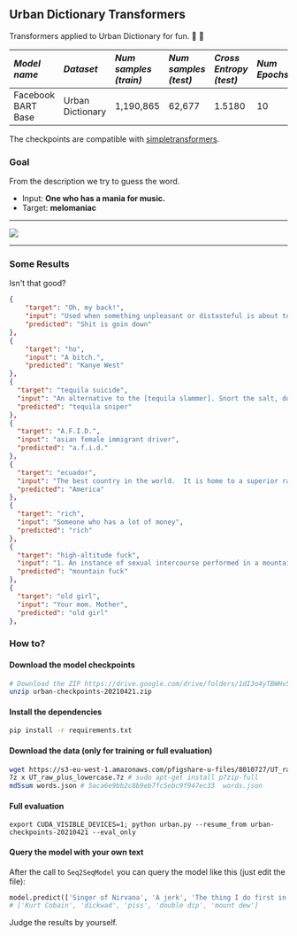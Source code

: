 ## Urban Dictionary Transformers
Transformers applied to Urban Dictionary for fun. :peach: :eggplant:


 *Model name* | *Dataset* | *Num samples (train)* | *Num samples (test)* | *Cross Entropy (test)* | *Num Epochs* | Download model | Results (test)
 | :--- | :--- | :--- | :--- | :--- | :--- | :--- | :--- 
Facebook BART Base          | Urban Dictionary | 1,190,865 | 62,677 | 1.5180 | 10 |  [Click (zip)](https://drive.google.com/drive/folders/1dI3o4yTBWHv5s15LxowCY3FDtFyGWkgO?usp=sharing) |  [Click (json)](https://drive.google.com/drive/folders/1dI3o4yTBWHv5s15LxowCY3FDtFyGWkgO?usp=sharing) |

The checkpoints are compatible with [simpletransformers](https://github.com/ThilinaRajapakse/simpletransformers).

### Goal

From the description we try to guess the word.

- Input: **One who has a mania for music.**
- Target: **melomaniac**

<hr>
<img src="https://user-images.githubusercontent.com/4516927/114693303-6c04ce00-9d54-11eb-8ce8-28499512605b.png"></img>
<hr>

### Some Results

Isn't that good?

```json
{
    "target": "Oh, my back!",
    "input": "Used when something unpleasant or distasteful is about to happen.",
    "predicted": "Shit is goin down"
},
{
    "target": "ho",
    "input": "A bitch.",
    "predicted": "Kanye West"
},
{
  "target": "tequila suicide",
  "input": "An alternative to the [tequila slammer]. Snort the salt, down the shot, squeeze lime in the eye.\r\n\r\n*WARNING* May cause nasal bleeding, bloodshot eyes and being totally [muntered].",
  "predicted": "tequila sniper"
},
{
  "target": "A.F.I.D.",
  "input": "asian female immigrant driver",
  "predicted": "a.f.i.d."
},
{
  "target": "ecuador",
  "input": "The best country in the world.  It is home to a superior race of men who is beginning world domination in Rochester, Minnesota and in Rogers, (the whole) Arkansas.",
  "predicted": "America"
},
{
  "target": "rich",
  "input": "Someone who has a lot of money",
  "predicted": "rich"
},
{
  "target": "high-altitude fuck",
  "input": "1. An instance of sexual intercourse performed in a mountainous region that is usually accompanied by an intense over-bearing shame inflicted on the participants by the conservative views of the society in which they live.  It is also usually directly preceded by stream fishing.  ",
  "predicted": "mountain fuck"
},
{
  "target": "old girl",
  "input": "Your mom. Mother",
  "predicted": "old girl"
},
```


### How to?

#### Download the model checkpoints

```bash
# Download the ZIP https://drive.google.com/drive/folders/1dI3o4yTBWHv5s15LxowCY3FDtFyGWkgO.
unzip urban-checkpoints-20210421.zip
```

#### Install the dependencies
```bash
pip install -r requirements.txt
```

#### Download the data (only for training or full evaluation)

```bash
wget https://s3-eu-west-1.amazonaws.com/pfigshare-u-files/8010727/UT_raw_plus_lowercase.7z
7z x UT_raw_plus_lowercase.7z # sudo apt-get install p7zip-full
md5sum words.json # 5aca6e9bb2c8b9eb7fc5ebc9f947ec33  words.json
```

#### Full evaluation

```
export CUDA_VISIBLE_DEVICES=1; python urban.py --resume_from urban-checkpoints-20210421 --eval_only
```

#### Query the model with your own text

After the call to `Seq2SeqModel` you can query the model like this (just edit the file):

```python
model.predict(['Singer of Nirvana', 'A jerk', 'The thing I do first in the morning.', 'Duck two girls at the same time', 'Highest mountain in the world'])
# ['Kurt Cobain', 'dickwad', 'piss', 'double dip', 'mount dew']
```

Judge the results by yourself.
